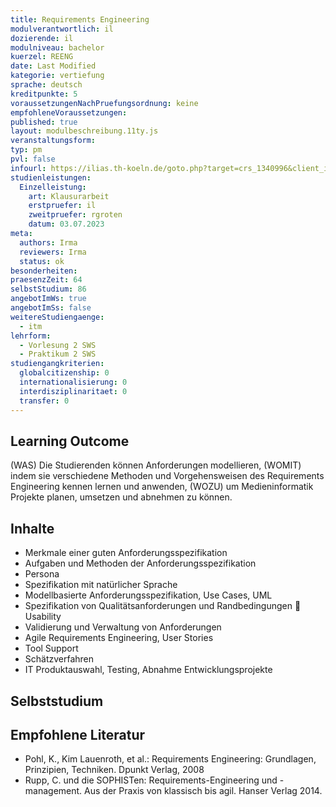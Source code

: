 ```yaml
---
title: Requirements Engineering
modulverantwortlich: il
dozierende: il
modulniveau: bachelor
kuerzel: REENG
date: Last Modified
kategorie: vertiefung
sprache: deutsch
kreditpunkte: 5
voraussetzungenNachPruefungsordnung: keine
empfohleneVoraussetzungen:
published: true
layout: modulbeschreibung.11ty.js
veranstaltungsform: 
typ: pm
pvl: false
infourl: https://ilias.th-koeln.de/goto.php?target=crs_1340996&client_id=ILIAS_FH_Koeln
studienleistungen:
  Einzelleistung:
    art: Klausurarbeit
    erstpruefer: il
    zweitpruefer: rgroten
    datum: 03.07.2023
meta:
  authors: Irma
  reviewers: Irma
  status: ok
besonderheiten: 
praesenzZeit: 64
selbstStudium: 86
angebotImWs: true
angebotImSs: false
weitereStudiengaenge: 
  - itm
lehrform:
  - Vorlesung 2 SWS
  - Praktikum 2 SWS
studiengangkriterien:
  globalcitizenship: 0
  internationalisierung: 0
  interdisziplinaritaet: 0
  transfer: 0 
---
```


## Learning Outcome
(WAS) Die Studierenden können Anforderungen modellieren, (WOMIT) indem sie verschiedene Methoden und Vorgehensweisen des Requirements Engineering kennen lernen und anwenden, (WOZU) um Medieninformatik Projekte planen, umsetzen und abnehmen zu können.

## Inhalte
- Merkmale einer guten Anforderungsspezifikation
- Aufgaben und Methoden der Anforderungsspezifikation
- Persona
- Spezifikation mit natürlicher Sprache
- Modellbasierte Anforderungsspezifikation, Use Cases, UML
- Spezifikation von Qualitätsanforderungen und Randbedingungen  Usability
- Validierung und Verwaltung von Anforderungen
- Agile Requirements Engineering, User Stories
- Tool Support
- Schätzverfahren
- IT Produktauswahl, Testing, Abnahme Entwicklungsprojekte

## Selbststudium

## Empfohlene Literatur
- Pohl, K., Kim Lauenroth, et al.: Requirements Engineering: Grundlagen, Prinzipien, Techniken. Dpunkt Verlag, 2008
- Rupp, C. und die SOPHISTen: Requirements-Engineering und -management. Aus der Praxis von klassisch bis agil. Hanser Verlag 2014.
